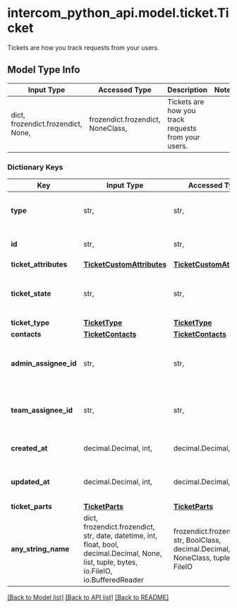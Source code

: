 # intercom_python_api.model.ticket.Ticket

Tickets are how you track requests from your users.

## Model Type Info
Input Type | Accessed Type | Description | Notes
------------ | ------------- | ------------- | -------------
dict, frozendict.frozendict, None,  | frozendict.frozendict, NoneClass,  | Tickets are how you track requests from your users. | 

### Dictionary Keys
Key | Input Type | Accessed Type | Description | Notes
------------ | ------------- | ------------- | ------------- | -------------
**type** | str,  | str,  | Always ticket | [optional] must be one of ["ticket", ] if omitted the server will use the default value of "ticket"
**id** | str,  | str,  | The id representing the ticket. | [optional] 
**ticket_attributes** | [**TicketCustomAttributes**](TicketCustomAttributes.md) | [**TicketCustomAttributes**](TicketCustomAttributes.md) |  | [optional] 
**ticket_state** | str,  | str,  | The state the ticket is currenly in | [optional] must be one of ["submitted", "in_progress", "waiting_on_customer", "resolved", ] 
**ticket_type** | [**TicketType**](TicketType.md) | [**TicketType**](TicketType.md) |  | [optional] 
**contacts** | [**TicketContacts**](TicketContacts.md) | [**TicketContacts**](TicketContacts.md) |  | [optional] 
**admin_assignee_id** | str,  | str,  | The id representing the admin assigned to the ticket. | [optional] 
**team_assignee_id** | str,  | str,  | The id representing the team assigned to the ticket. | [optional] 
**created_at** | decimal.Decimal, int,  | decimal.Decimal,  | The time the ticket was created. | [optional] value must conform to RFC-3339 date-time
**updated_at** | decimal.Decimal, int,  | decimal.Decimal,  | The last time the ticket was updated. | [optional] value must conform to RFC-3339 date-time
**ticket_parts** | [**TicketParts**](TicketParts.md) | [**TicketParts**](TicketParts.md) |  | [optional] 
**any_string_name** | dict, frozendict.frozendict, str, date, datetime, int, float, bool, decimal.Decimal, None, list, tuple, bytes, io.FileIO, io.BufferedReader | frozendict.frozendict, str, BoolClass, decimal.Decimal, NoneClass, tuple, bytes, FileIO | any string name can be used but the value must be the correct type | [optional]

[[Back to Model list]](../../README.md#documentation-for-models) [[Back to API list]](../../README.md#documentation-for-api-endpoints) [[Back to README]](../../README.md)

